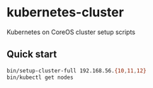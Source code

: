 # kubernetes-cluster
Kubernetes on CoreOS cluster setup scripts

## Quick start

```bash
bin/setup-cluster-full 192.168.56.{10,11,12}
bin/kubectl get nodes
```